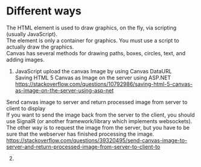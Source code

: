 # Different ways

The HTML <canvas> element is used to draw graphics, on the fly, via scripting (usually JavaScript).   
The <canvas> element is only a container for graphics. You must use a script to actually draw the graphics.   
Canvas has several methods for drawing paths, boxes, circles, text, and adding images.  

1. JavaScript
upload the canvas Image by using Canvas DataURL  
Saving HTML 5 Canvas as Image on the server using ASP.NET   
https://stackoverflow.com/questions/10792986/saving-html-5-canvas-as-image-on-the-server-using-asp-net  

Send canvas image to server and return processed image from server to client to display   
If you want to send the image back from the server to the client, you should use SignalR (or another framework/library 
which implements websockets). The other way is to request the image from the server, but you have to be sure that the webserver 
has finished processing the image.  
https://stackoverflow.com/questions/39320495/send-canvas-image-to-server-and-return-processed-image-from-server-to-client-to  

2.
